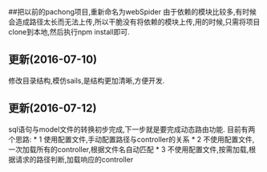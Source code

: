 ##把以前的pachong项目,重新命名为webSpider
由于依赖的模块比较多,有时候会造成路径太长而无法上传,所以干脆没有将依赖的模块上传,用的时候,只需将项目clone到本地,然后执行npm install即可.
## 更新(2016-07-10)
修改目录结构,模仿sails,是结构更加清晰,方便开发.
## 更新(2016-07-12)
sql语句与model文件的转换初步完成,下一步就是要完成动态路由功能.
目前有两个思路:
    * 1 使用配置文件,手动配置路径与controller的关系
    * 2 不使用配置文件,一次加载所有的controller,根据文件名自动匹配
    * 3 不使用配置文件,按需加载,根据请求的路径判断,加载响应的controller